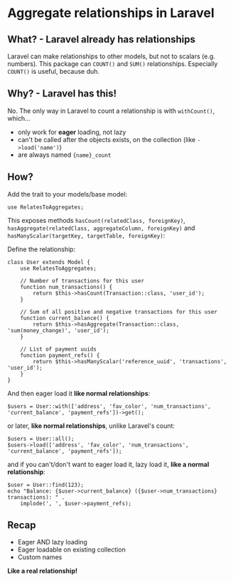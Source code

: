 Aggregate relationships in Laravel
====

What? - Laravel already has relationships
----

Laravel can make relationships to other models, but not to scalars (e.g. numbers). This package can `COUNT()` and
`SUM()` relationships. Especially `COUNT()` is useful, because duh.

Why? - Laravel has this!
----

No. The only way in Laravel to count a relationship is with `withCount()`, which...

- only work for **eager** loading, not lazy
- can't be called after the objects exists, on the collection (like `->load('name')`)
- are always named `{name}_count`

How?
----

Add the trait to your models/base model:

	use RelatesToAggregates;

This exposes methods `hasCount(relatedClass, foreignKey)`, `hasAggregate(relatedClass, aggregateColumn, foreignKey)` and `hasManyScalar(targetKey, targetTable, foreignKey)`:

Define the relationship:

	class User extends Model {
		use RelatesToAggregates;
		
		// Number of transactions for this user
		function num_transactions() {
			return $this->hasCount(Transaction::class, 'user_id');
		}
		
		// Sum of all positive and negative transactions for this user
		function current_balance() {
			return $this->hasAggregate(Transaction::class, 'sum(money_change)', 'user_id');
		}
		
		// List of payment uuids
		function payment_refs() {
			return $this->hasManyScalar('reference_uuid', 'transactions', 'user_id');
		}
	}

And then eager load it **like normal relationships**:

	$users = User::with(['address', 'fav_color', 'num_transactions', 'current_balance', 'payment_refs'])->get();

or later, **like normal relationships**, unlike Laravel's count:

	$users = User::all();
	$users->load(['address', 'fav_color', 'num_transactions', 'current_balance', 'payment_refs']);

and if you can't/don't want to eager load it, lazy load it, **like a normal relationship**:

	$user = User::find(123);
	echo "Balance: {$user->current_balance} ({$user->num_transactions} transactions): " .
		implode(', ', $user->payment_refs);

Recap
----

- Eager AND lazy loading
- Eager loadable on existing collection
- Custom names

**Like a real relationship!**

